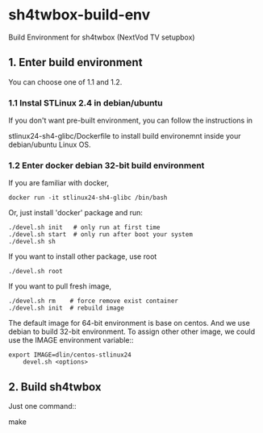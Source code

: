# sh4twbox-build-env
Build Environment for sh4twbox (NextVod TV setupbox)

## 1. Enter build environment

You can choose one of 1.1 and 1.2.

### 1.1 Instal STLinux 2.4 in debian/ubuntu

If you don't want pre-built environment, you can follow the instructions in

stlinux24-sh4-glibc/Dockerfile to install build environemnt inside your
debian/ubuntu Linux OS.


### 1.2 Enter docker debian 32-bit build environment

If you are familiar with docker,

	docker run -it stlinux24-sh4-glibc /bin/bash

Or, just install 'docker' package and run:

	./devel.sh init   # only run at first time
	./devel.sh start  # only run after boot your system
	./devel.sh sh

If you want to install other package, use root

	./devel.sh root   

If you want to pull fresh image,

	./devel.sh rm    # force remove exist container
	./devel.sh init  # rebuild image

The default image for 64-bit environment is base on centos.
And we use debian to build 32-bit environment.
To assign other other image, we could use the IMAGE environment variable::

	export IMAGE=dlin/centos-stlinux24
        devel.sh <options>

## 2. Build sh4twbox

Just one command::

  make 
